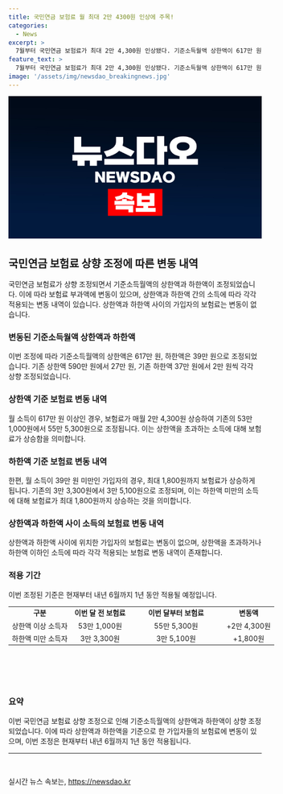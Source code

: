 ```yaml
---
title: 국민연금 보험료 월 최대 2만 4300원 인상에 주목!
categories:
  - News
excerpt: >
  7월부터 국민연금 보험료가 최대 2만 4,300원 인상됐다. 기준소득월액 상한액이 617만 원, 하한액은 39만 원으로 올랐는데, 상한액 이상 소득자의 경우 53만 1,000원에서 55만 5,300원으로 보험료가 상승했고, 하한액 미만 소득자도 최대 1,800원 인상됐다. 기존 상한액과 하한액 사이 소득자의 보험료는 변동 없으며, 이 조정은 내년 6월까지 적용된다.
feature_text: >
  7월부터 국민연금 보험료가 최대 2만 4,300원 인상됐다. 기준소득월액 상한액이 617만 원, 하한액은 39만 원으로 올랐는데, 상한액 이상 소득자의 경우 53만 1,000원에서 55만 5,300원으로 보험료가 상승했고, 하한액 미만 소득자도 최대 1,800원 인상됐다. 기존 상한액과 하한액 사이 소득자의 보험료는 변동 없으며, 이 조정은 내년 6월까지 적용된다.
image: '/assets/img/newsdao_breakingnews.jpg'
---
```


<p><img src="/assets/img/newsdao_breakingnews.jpg" alt="bookingtag 속보" /></p>

<h2 data-ke-size="size26">국민연금 보험료 상향 조정에 따른 변동 내역</h2>

<p data-ke-size="size16">국민연금 보험료가 상향 조정되면서 기준소득월액의 상한액과 하한액이 조정되었습니다. 이에 따라 보험료 부과액에 변동이 있으며, 상한액과 하한액 간의 소득에 따라 각각 적용되는 변동 내역이 있습니다. 상한액과 하한액 사이의 가입자의 보험료는 변동이 없습니다.</p>

<h3><b>변동된 기준소득월액 상한액과 하한액</b></h3>

<p data-ke-size="size16">이번 조정에 따라 기준소득월액의 상한액은 617만 원, 하한액은 39만 원으로 조정되었습니다. 기존 상한액 590만 원에서 27만 원, 기존 하한액 37만 원에서 2만 원씩 각각 상향 조정되었습니다.</p>

<h3><b>상한액 기준 보험료 변동 내역</b></h3>

<p data-ke-size="size16">월 소득이 617만 원 이상인 경우, 보험료가 매월 2만 4,300원 상승하여 기존의 53만 1,000원에서 55만 5,300원으로 조정됩니다. 이는 상한액을 초과하는 소득에 대해 보험료가 상승함을 의미합니다.</p>

<h3><b>하한액 기준 보험료 변동 내역</b></h3>

<p data-ke-size="size16">한편, 월 소득이 39만 원 미만인 가입자의 경우, 최대 1,800원까지 보험료가 상승하게 됩니다. 기존의 3만 3,300원에서 3만 5,100원으로 조정되며, 이는 하한액 미만의 소득에 대해 보험료가 최대 1,800원까지 상승하는 것을 의미합니다.</p>

<h3><b>상한액과 하한액 사이 소득의 보험료 변동 내역</b></h3>

<p data-ke-size="size16">상한액과 하한액 사이에 위치한 가입자의 보험료는 변동이 없으며, 상한액을 초과하거나 하한액 이하인 소득에 따라 각각 적용되는 보험료 변동 내역이 존재합니다. </p>

<h3><b>적용 기간</b></h3>

<p data-ke-size="size16">이번 조정된 기준은 현재부터 내년 6월까지 1년 동안 적용될 예정입니다.</p>

<table style="width: 714.234px; height: 123px;">
<tbody>
<tr>
<td style="text-align: center;"><b>구분</b></td>
<td style="text-align: center;"><b>이번 달 전 보험료</b></td>
<td style="text-align: center; width: 173.234px;"><b>이번 달부터 보험료</b></td>
<td style="text-align: center;"><b>변동액</b></td>
</tr>
<tr>
<td style="text-align: center;">상한액 이상 소득자</td>
<td style="text-align: center;">53만 1,000원</td>
<td style="text-align: center;">55만 5,300원</td>
<td style="text-align: center;">+2만 4,300원</td>
</tr>
<tr>
<td style="text-align: center;">하한액 미만 소득자</td>
<td style="text-align: center;">3만 3,300원</td>
<td style="text-align: center;">3만 5,100원</td>
<td style="text-align: center;">+1,800원</td>
</tr>
</tbody>
</table>

<p data-ke-size="size16">&nbsp;</p>

<h3><b>요약</b></h3>

<p data-ke-size="size16">이번 국민연금 보험료 상향 조정으로 인해 기준소득월액의 상한액과 하한액이 상향 조정되었습니다. 이에 따라 상한액과 하한액을 기준으로 한 가입자들의 보험료에 변동이 있으며, 이번 조정은 현재부터 내년 6월까지 1년 동안 적용됩니다.</p>

<hr>

<p data-ke-size="size16">&nbsp;</p>
실시간 뉴스 속보는, <a href="https://newsdao.kr" rel="dofollow">https://newsdao.kr</a>


